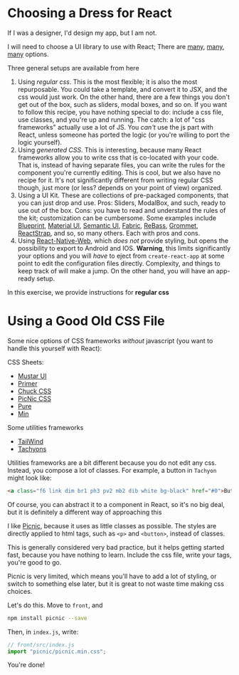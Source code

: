 # Choosing a Dress for React

If I was a designer, I'd design my app, but I am not.

I will need to choose a UI library to use with React; There are [many](https://ourcodeworld.com/articles/read/497/top-10-best-ui-frameworks-for-reactjs), [many](https://hackernoon.com/23-best-react-ui-component-libraries-and-frameworks-250a81b2ac42), [many](https://www.reddit.com/r/javascript/comments/7qrcas/what_is_you_favorite_ui_framework_for_react/) options.

Three general setups are available from here

1. Using *regular css*. This is the most flexible; it is also the most repurposable. You could take a template, and convert it to JSX, and the css would just work. On the other hand, there are a few things you don't get out of the box, such as sliders, modal boxes, and so on. If you want to follow this recipe, you have nothing special to do: include a css file, use classes, and you're up and running. The catch: a lot of "css frameworks" actually use a lot of JS. You *can't* use the js part with React, unless someone has ported the logic (or you're willing to port the logic yourself).
2. Using *generated CSS*. This is interesting, because many React frameworks allow you to write css that is co-located with your code. That is, instead of having separate files, you can write the rules for the component you're currently editing. This is cool, but we also have no recipe for it. It's not significantly different from writing regular CSS though, just more (or less? depends on your point of view) organized.
3. Using a UI Kit. These are collections of pre-packaged components, that you can just drop and use. Pros: Sliders, ModalBox, and such, ready to use out of the box. Cons: you have to read and understand the rules of the kit; customization can be cumbersome. Some examples include [Blueprint](https://blueprintjs.com), [Material UI](https://material-ui.com/), [Semantic UI](https://react.semantic-ui.com/introduction), [Fabric](https://developer.microsoft.com/en-us/fabric#/components), [ReBass](https://rebassjs.org/), [Grommet](https://grommet.io/docs/components/), [ReactStrap](https://reactstrap.github.io/), and so, so many others. Each with pros and cons.
4. Using [React-Native-Web](https://necolas.github.io/react-native-web/), which *does not* provide styling, but opens the possibility to export to Android and IOS. **Warning**, this limits significantly your options and you will *have* to eject from  `create-react-app` at some point to edit the configuration files directly. Complexity, and things to keep track of will make a jump. On the other hand, you will have an app-ready setup.

In this exercise, we provide instructions for **regular css**

# Using a Good Old CSS File

Some nice options of CSS frameworks *without* javascript (you want to handle this yourself with React):

CSS Sheets:

- [Mustar UI](https://mustard-ui.com/)
- [Primer](https://primer.style/)
- [Chuck CSS](http://chuckcss.io)
- [PicNic CSS](https://picnicss.com/)
- [Pure](https://purecss.io/)
- [Min](http://mincss.com)

Some utilities frameworks

- [TailWind](https://tailwindcss.com/)
- [Tachyons](https://tachyons.io/)

Utilities frameworks are a bit different because you do not edit any css. Instead, you compose a lot of classes.
For example, a button in `Tachyon` might look like:

```html
<a class="f6 link dim br1 ph3 pv2 mb2 dib white bg-black" href="#0">Button Text</a>
```

Of course, you can abstract it to a component in React, so it's no big deal, but it is definitely a different way of approaching this

I like [Picnic](https://picnicss.com/), because it uses as little classes as possible. The styles are directly applied to html tags, such as `<p>` and `<button>`, instead of classes.

This is generally considered very bad practice, but it helps getting started fast, because you have nothing to learn. Include the css file, write your tags, you're good to go.

Picnic is very limited, which means you'll have to add a lot of styling, or switch to something else later, but it is great to not waste time making css choices.

Let's do this. Move to `front`, and

```sh
npm install picnic --save
```

Then, in `index.js`, write:

```js
// front/src/index.js
import "picnic/picnic.min.css";
```

You're done!